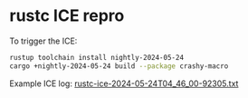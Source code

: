 # rustc ICE repro

To trigger the ICE:

```bash
rustup toolchain install nightly-2024-05-24
cargo +nightly-2024-05-24 build --package crashy-macro
```

Example ICE log: [rustc-ice-2024-05-24T04_46_00-92305.txt](./rustc-ice-2024-05-24T04_46_00-92305.txt)
